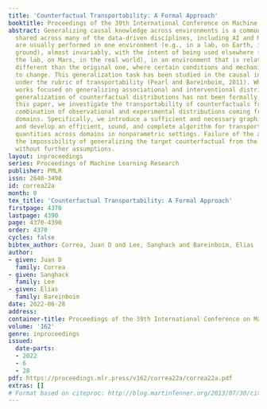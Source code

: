 ```yaml
---
title: 'Counterfactual Transportability: A Formal Approach'
booktitle: Proceedings of the 39th International Conference on Machine Learning
abstract: Generalizing causal knowledge across environments is a common challenge
  shared across many of the data-driven disciplines, including AI and ML. Experiments
  are usually performed in one environment (e.g., in a lab, on Earth, in a training
  ground), almost invariably, with the intent of being used elsewhere (e.g., outside
  the lab, on Mars, in the real world), in an environment that is related but somewhat
  different than the original one, where certain conditions and mechanisms are likely
  to change. This generalization task has been studied in the causal inference literature
  under the rubric of transportability (Pearl and Bareinboim, 2011). While most transportability
  works focused on generalizing associational and interventional distributions, the
  generalization of counterfactual distributions has not been formally studied. In
  this paper, we investigate the transportability of counterfactuals from an arbitrary
  combination of observational and experimental distributions coming from disparate
  domains. Specifically, we introduce a sufficient and necessary graphical condition
  and develop an efficient, sound, and complete algorithm for transporting counterfactual
  quantities across domains in nonparametric settings. Failure of the algorithm implies
  the impossibility of generalizing the target counterfactual from the available data
  without further assumptions.
layout: inproceedings
series: Proceedings of Machine Learning Research
publisher: PMLR
issn: 2640-3498
id: correa22a
month: 0
tex_title: 'Counterfactual Transportability: A Formal Approach'
firstpage: 4370
lastpage: 4390
page: 4370-4390
order: 4370
cycles: false
bibtex_author: Correa, Juan D and Lee, Sanghack and Bareinboim, Elias
author:
- given: Juan D
  family: Correa
- given: Sanghack
  family: Lee
- given: Elias
  family: Bareinboim
date: 2022-06-28
address:
container-title: Proceedings of the 39th International Conference on Machine Learning
volume: '162'
genre: inproceedings
issued:
  date-parts:
  - 2022
  - 6
  - 28
pdf: https://proceedings.mlr.press/v162/correa22a/correa22a.pdf
extras: []
# Format based on citeproc: http://blog.martinfenner.org/2013/07/30/citeproc-yaml-for-bibliographies/
---
```

